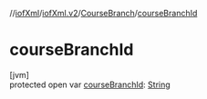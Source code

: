 //[iofXml](../../../index.md)/[iofXml.v2](../index.md)/[CourseBranch](index.md)/[courseBranchId](course-branch-id.md)

# courseBranchId

[jvm]\
protected open var [courseBranchId](course-branch-id.md): [String](https://docs.oracle.com/javase/8/docs/api/java/lang/String.html)
